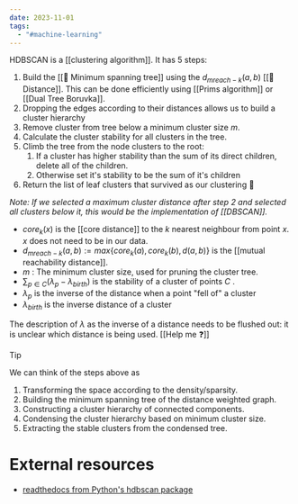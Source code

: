```yaml
---
date: 2023-11-01
tags:
  - "#machine-learning"
---
```

HDBSCAN is a [[clustering algorithm]]. It has 5 steps:

1. Build the [[📘 Minimum spanning tree]] using the $d_{mreach-k}(a,b)$ [[📘 Distance]]. This can be done efficiently using [[Prims algorithm]] or [[Dual Tree Boruvka]].
2. Dropping the edges according to their distances allows us to build a cluster hierarchy
3. Remove cluster from tree below a minimum cluster size $m$.
4. Calculate the cluster stability for all clusters in the tree.
5. Climb the tree from the node clusters to the root:
	1. If a cluster has higher stability than the sum of its direct children, delete all of the children. 
	2. Otherwise set it's stability to be the sum of it's children
6. Return the list of leaf clusters that survived as our clustering 🎉

*Note: If we selected a maximum cluster distance after step 2 and selected all clusters below it, this would be the implementation of [[DBSCAN]].*

- $core_k(x)$ is the [[core distance]] to the $k$ nearest neighbour from point $x$. $x$ does not need to be in our data.
- $d_{mreach-k}(a,b) := max \{ core_k(a), core_k(b), d(a,b) \}$ is the [[mutual reachability distance]].
- $m$ : The minimum cluster size, used for pruning the cluster tree.
- $\sum_{p \in C} ( \lambda_p - \lambda_{birth})$ is the stability of a cluster of points $C$ .
- $\lambda_p$ is the inverse of the distance when a point "fell of" a cluster
- $\lambda_{birth}$ is the inverse distance of a cluster

The description of $\lambda$ as the inverse of a distance needs to be flushed out: it is unclear which distance is being used. [[Help me ❓]]
  
>[!tip]  
>We can think of the steps above as
> 1. Transforming the space according to the density/sparsity.
> 2. Building the minimum spanning tree of the distance weighted graph.
> 3. Constructing a cluster hierarchy of connected components.
> 4. Condensing the cluster hierarchy based on minimum cluster size.
> 5. Extracting the stable clusters from the condensed tree.  
  
  
# External resources
- [readthedocs from Python's hdbscan package](https://hdbscan.readthedocs.io/en/latest/how_hdbscan_works.html)
